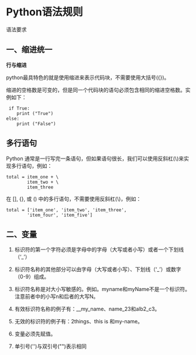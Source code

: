 # Python语法规则

语法要求

## 一、缩进统一

**行与缩进**

python最具特色的就是使用缩进来表示代码块，不需要使用大括号\({}\)。

缩进的空格数是可变的，但是同一个代码块的语句必须包含相同的缩进空格数。实例如下：

```
 if True:
    print ("True")
else:
    print ("False")
```

## 多行语句

Python 通常是一行写完一条语句，但如果语句很长，我们可以使用反斜杠\(\\)来实现多行语句，例如：

```
total = item_one + \
        item_two + \
        item_three
```

在 \[\], {}, 或 \(\) 中的多行语句，不需要使用反斜杠\(\\)，例如：

```
total = ['item_one', 'item_two', 'item_three',
        'item_four', 'item_five']
```

## 二、变量

1. 标识符的第一个字符必须是字母中的字母（大写或者小写）或者一个下划线（‘\_’）

2. 标识符名称的其他部分可以由字母（大写或者小写）、下划线（‘\_’）或数字（0-9）组成。

3. 标识符名称是对大小写敏感的。例如。myname和myName不是一个标识符。注意前者中的小写n和后者的大写N。

4. 有效标识符名称的例子有：\_\_my\_name、name\_23和alb2\_c3。

5. 无效的标识符的例子有：2things、this is 和my-name。

6. 变量必须先赋值。

7. 单引号\(''\)与双引号\(""\)表示相同



